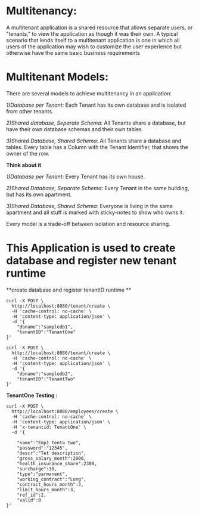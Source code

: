 # Multitenancy:

A multitenant application is a shared resource that allows separate users, or "tenants," to view the application as though it was their own. A typical scenario that lends itself to a multitenant application is one in which all users of the application may wish to customize the user experience but otherwise have the same basic business requirements

# Multitenant Models:
There are several models to achieve multitenancy in an application:

 _1)Database per Tenant_: Each Tenant has its own database and is isolated from other tenants.

 _2)Shared database, Separate Schema_: All Tenants share a database, but have their own database schemas and their own tables.

 _3)Shared Database, Shared Schema_: All Tenants share a database and tables. Every table has a Column with the Tenant Identifier, that shows the owner of the row.

**Think about it**

 _1)Database per Tenant_: Every Tenant has its own house.
 
 _2)Shared Database, Separate Schema_: Every Tenant in the same building, but has its own apartment.
 
 _3)Shared Database, Shared Schema_: Everyone is living in the same apartment and all stuff is marked with sticky-notes to show who owns it.

Every model is a trade-off between isolation and resource sharing.

# This Application is used to create database and register new tenant runtime

**create database and register tenantID runtime **

```
curl -X POST \
  http://localhost:8080/tenant/create \
  -H 'cache-control: no-cache' \
  -H 'content-type: application/json' \
  -d '{
	"dbname":"sampledb1",
	"tenantID":"TenantOne"
}'
```

```
curl -X POST \
  http://localhost:8080/tenant/create \
  -H 'cache-control: no-cache' \
  -H 'content-type: application/json' \
  -d '{
	"dbname":"sampledb2",
	"tenantID":"TenantTwo"
}'
```
**TenantOne Testing :**

```
curl -X POST \
  http://localhost:8080/employees/create \
  -H 'cache-control: no-cache' \
  -H 'content-type: application/json' \
  -H 'x-tenantid: TenantOne' \
  -d '{

	"name":"Emp1 tenta two",
	"password":"12345",
	"descr":"Tet description",
	"gross_salary_month":2000,
	"health_insurance_share":2300,
	"surcharge":30,
	"type":"parmanent",
	"working_contract":"Long",
	"contract_hours_month":3,
	"limit_hours_month":3,
	"ref_id":2,
	"valid":0
}'
```
